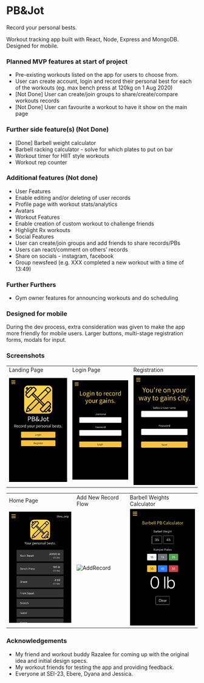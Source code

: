 # PB&Jot

Record your personal bests.

Workout tracking app built with React, Node, Express and MongoDB. Designed for mobile.

### Planned MVP features at start of project
- Pre-existing workouts listed on the app for users to choose from.
- User can create account, login and record their personal best for each of the workouts (eg. max bench press at 120kg
on 1 Aug 2020)
- [Not Done] User can create/join groups to share/create/compare workouts records
- [Not Done] User can favourite a workout to have it show on the main page

### Further side feature(s) (Not Done)
- [Done] Barbell weight calculator
- Barbell racking calculator - solve for which plates to put on bar
- Workout timer for HIIT style workouts
- Workout rep counter

### Additional features (Not done)
- User Features
- Enable editing and/or deleting of user records
- Profile page with workout stats/analytics
- Avatars
- Workout Features
- Enable creation of custom workout to challenge friends
- Highlight Rx workouts
- Social Features
- User can create/join groups and add friends to share records/PBs
- Users can react/comment on others’ records
- Share on socials - instagram, facebook
- Group newsfeed (e.g. XXX completed a new workout with a time of 13:49)

### Further Furthers
- Gym owner features for announcing workouts and do scheduling

### Designed for mobile
During the dev process, extra consideration was given to make the app more friendly for mobile users. Larger buttons,
multi-stage registration forms, modals for input.

### Screenshots
<table>
	<tr>
		<td>Landing Page</td>
		<td>Login Page</td>
		<td>Registration</td>
	</tr>
	<tr>
		<td>
			<img src="./readme/pbjLanding.png" alt="pbjlanding" width="210px">
		</td>
		<td>
			<img src="./readme/pbjLogin.png" alt="pbjLogin" width="210px">
		</td>
		<td>
			<img src="./readme/pbjRegistration.png" alt="pbjHome" width="210px">
		</td>
	</tr>

</table>
<table>
	<tr>
		<td>Home Page</td>
		<td>Add New Record Flow</td>
		<td>Barbell Weights Calculator</td>
	</tr>
	<tr>
		<td>
			<img src="./readme/pbjHome.png" alt="pbjHome" width="210px">
		</td>
		<td><img src="./readme/addRecord.gif" alt="AddRecord" width="210px"></td>
		<td><img src="./readme/pbjCalc.png" alt="pbjCalc" width="210px"></td>
	</tr>

</table>


### Acknowledgements
- My friend and workout buddy Razalee for coming up with the original idea and initial design specs.
- My workout friends for testing the app and providing feedback.
- Everyone at SEI-23, Ebere, Dyana and Jessica.